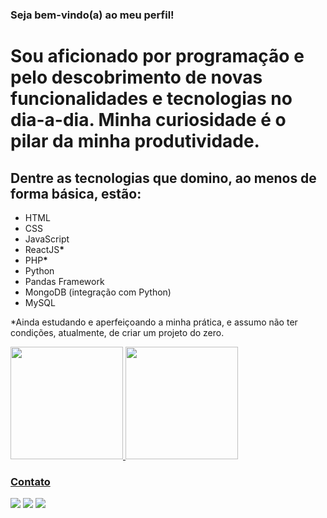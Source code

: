 ### Seja bem-vindo(a) ao meu perfil!

<div>
 <h1> 
  Sou aficionado por programação e pelo descobrimento de novas funcionalidades e tecnologias no dia-a-dia. Minha curiosidade é o pilar da minha produtividade.
 </h1>
 <h2>
  Dentre as tecnologias que domino, ao menos de forma básica, estão:
 </h2>
 <ul>
  <li>HTML</li>
  <li>CSS</li>
  <li>JavaScript</li>
  <li>ReactJS<strong>*</strong></li>
  <li>PHP<strong>*</strong></li>
  <li>Python</li>
  <li>Pandas Framework</li>
  <li>MongoDB (integração com Python)</li>
  <li>MySQL</li>
 </ul>
 <p>*Ainda estudando e aperfeiçoando a minha prática, e assumo não ter condições, atualmente, de criar um projeto do zero.<p>
</div>

<div>
   <a href="https://github.com/aydanfiuza">
   <img height="180em" src="https://github-readme-stats.vercel.app/api?username=aydanfiuza&show_icons=true&theme=dracula&include_all_commits=true&count_private=true"/>
   <img height="180em" src="https://github-readme-stats.vercel.app/api/top-langs/?username=aydanfiuza&layout=compact&langs_count=6&theme=dracula"/>
</div>
 
### Contato
 
<div> 
  <a href="https://instagram.com/richardaydan" target="_blank"><img src="https://img.shields.io/badge/-Instagram-%23E4405F?style=for-the-badge&logo=instagram&logoColor=white" target="_blank"></a>
  <a href="https://twitter.com/richardaydan" target="_blank"><img src="https://img.shields.io/badge/Twitter-1DA1F2?style=for-the-badge&logo=twitter&logoColor=white" target="_blank"></a> 
  <a href = "mailto:richardost4@gmail.com"><img src="https://img.shields.io/badge/-Gmail-%23333?style=for-the-badge&logo=gmail&logoColor=white" target="_blank"></a>
</div>
